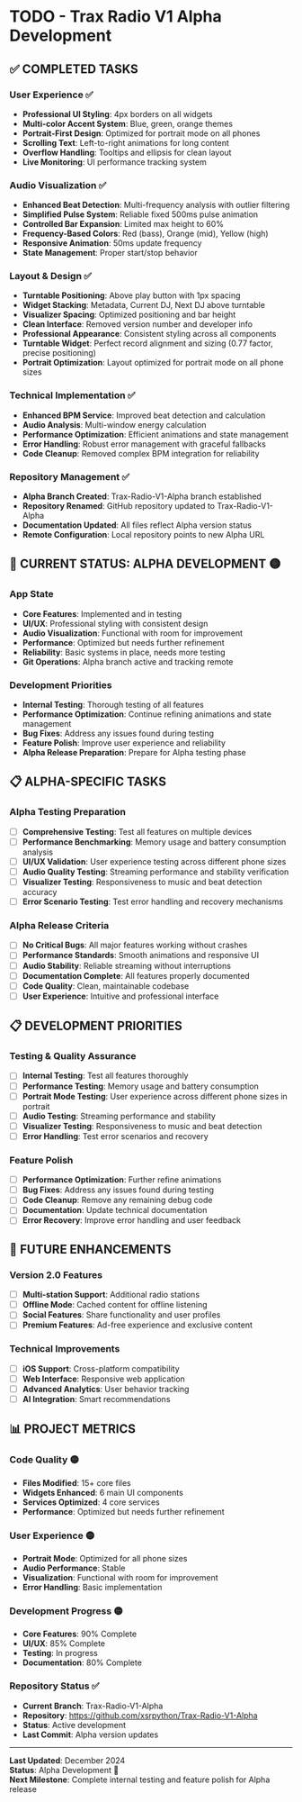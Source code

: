 # TODO - Trax Radio V1 Alpha Development

## ✅ COMPLETED TASKS

### User Experience ✅
- **Professional UI Styling**: 4px borders on all widgets
- **Multi-color Accent System**: Blue, green, orange themes
- **Portrait-First Design**: Optimized for portrait mode on all phones
- **Scrolling Text**: Left-to-right animations for long content
- **Overflow Handling**: Tooltips and ellipsis for clean layout
- **Live Monitoring**: UI performance tracking system

### Audio Visualization ✅
- **Enhanced Beat Detection**: Multi-frequency analysis with outlier filtering
- **Simplified Pulse System**: Reliable fixed 500ms pulse animation
- **Controlled Bar Expansion**: Limited max height to 60%
- **Frequency-Based Colors**: Red (bass), Orange (mid), Yellow (high)
- **Responsive Animation**: 50ms update frequency
- **State Management**: Proper start/stop behavior

### Layout & Design ✅
- **Turntable Positioning**: Above play button with 1px spacing
- **Widget Stacking**: Metadata, Current DJ, Next DJ above turntable
- **Visualizer Spacing**: Optimized positioning and bar height
- **Clean Interface**: Removed version number and developer info
- **Professional Appearance**: Consistent styling across all components
- **Turntable Widget**: Perfect record alignment and sizing (0.77 factor, precise positioning)
- **Portrait Optimization**: Layout optimized for portrait mode on all phone sizes

### Technical Implementation ✅
- **Enhanced BPM Service**: Improved beat detection and calculation
- **Audio Analysis**: Multi-window energy calculation
- **Performance Optimization**: Efficient animations and state management
- **Error Handling**: Robust error management with graceful fallbacks
- **Code Cleanup**: Removed complex BPM integration for reliability

### Repository Management ✅
- **Alpha Branch Created**: Trax-Radio-V1-Alpha branch established
- **Repository Renamed**: GitHub repository updated to Trax-Radio-V1-Alpha
- **Documentation Updated**: All files reflect Alpha version status
- **Remote Configuration**: Local repository points to new Alpha URL

## 🎯 CURRENT STATUS: ALPHA DEVELOPMENT 🟡

### App State
- **Core Features**: Implemented and in testing
- **UI/UX**: Professional styling with consistent design
- **Audio Visualization**: Functional with room for improvement
- **Performance**: Optimized but needs further refinement
- **Reliability**: Basic systems in place, needs more testing
- **Git Operations**: Alpha branch active and tracking remote

### Development Priorities
- **Internal Testing**: Thorough testing of all features
- **Performance Optimization**: Continue refining animations and state management
- **Bug Fixes**: Address any issues found during testing
- **Feature Polish**: Improve user experience and reliability
- **Alpha Release Preparation**: Prepare for Alpha testing phase

## 📋 ALPHA-SPECIFIC TASKS

### Alpha Testing Preparation
- [ ] **Comprehensive Testing**: Test all features on multiple devices
- [ ] **Performance Benchmarking**: Memory usage and battery consumption analysis
- [ ] **UI/UX Validation**: User experience testing across different phone sizes
- [ ] **Audio Quality Testing**: Streaming performance and stability verification
- [ ] **Visualizer Testing**: Responsiveness to music and beat detection accuracy
- [ ] **Error Scenario Testing**: Test error handling and recovery mechanisms

### Alpha Release Criteria
- [ ] **No Critical Bugs**: All major features working without crashes
- [ ] **Performance Standards**: Smooth animations and responsive UI
- [ ] **Audio Stability**: Reliable streaming without interruptions
- [ ] **Documentation Complete**: All features properly documented
- [ ] **Code Quality**: Clean, maintainable codebase
- [ ] **User Experience**: Intuitive and professional interface

## 📋 DEVELOPMENT PRIORITIES

### Testing & Quality Assurance
- [ ] **Internal Testing**: Test all features thoroughly
- [ ] **Performance Testing**: Memory usage and battery consumption
- [ ] **Portrait Mode Testing**: User experience across different phone sizes in portrait
- [ ] **Audio Testing**: Streaming performance and stability
- [ ] **Visualizer Testing**: Responsiveness to music and beat detection
- [ ] **Error Handling**: Test error scenarios and recovery

### Feature Polish
- [ ] **Performance Optimization**: Further refine animations
- [ ] **Bug Fixes**: Address any issues found during testing
- [ ] **Code Cleanup**: Remove any remaining debug code
- [ ] **Documentation**: Update technical documentation
- [ ] **Error Recovery**: Improve error handling and user feedback

## 🔮 FUTURE ENHANCEMENTS

### Version 2.0 Features
- [ ] **Multi-station Support**: Additional radio stations
- [ ] **Offline Mode**: Cached content for offline listening
- [ ] **Social Features**: Share functionality and user profiles
- [ ] **Premium Features**: Ad-free experience and exclusive content

### Technical Improvements
- [ ] **iOS Support**: Cross-platform compatibility
- [ ] **Web Interface**: Responsive web application
- [ ] **Advanced Analytics**: User behavior tracking
- [ ] **AI Integration**: Smart recommendations

## 📊 PROJECT METRICS

### Code Quality 🟡
- **Files Modified**: 15+ core files
- **Widgets Enhanced**: 6 main UI components
- **Services Optimized**: 4 core services
- **Performance**: Optimized but needs further refinement

### User Experience 🟡
- **Portrait Mode**: Optimized for all phone sizes
- **Audio Performance**: Stable
- **Visualization**: Functional with room for improvement
- **Error Handling**: Basic implementation

### Development Progress 🟡
- **Core Features**: 90% Complete
- **UI/UX**: 85% Complete
- **Testing**: In progress
- **Documentation**: 80% Complete

### Repository Status ✅
- **Current Branch**: Trax-Radio-V1-Alpha
- **Repository**: https://github.com/xsrpython/Trax-Radio-V1-Alpha
- **Status**: Active development
- **Last Commit**: Alpha version updates

---

**Last Updated**: December 2024  
**Status**: Alpha Development 🎵  
**Next Milestone**: Complete internal testing and feature polish for Alpha release 
